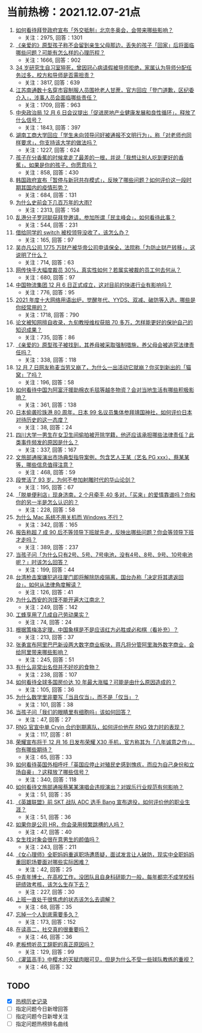 # 当前热榜：2021.12.07-21点
1. [如何看待拜登政府宣布「外交抵制」北京冬奥会，会带来哪些影响？](https://www.zhihu.com/question/504201504)
    * 关注：2975, 回答：1301
2. [《亲爱的》原型孩子称不会留到亲生父母那边，丢失的孩子「回家」后将面临哪些问题？可能有怎么样的心理历程？](https://www.zhihu.com/question/504103390)
    * 关注：1666, 回答：902
3. [34 岁研究生自习室猝死，曾因冠心病请假被导师拒绝，家属认为导师分配任务过多，校方和导师是否需担责？](https://www.zhihu.com/question/504048925)
    * 关注：3817, 回答：639
4. [江苏南通数十名穿市容制服人员围抢老人甘蔗，官方回应「登门道歉，区纪委介入」，涉事人员会面临哪些责任？](https://www.zhihu.com/question/504200704)
    * 关注：1709, 回答：963
5. [中央政治局 12 月 6 日会议提出「促进房地产业健康发展和良性循环」，释放了什么信号？](https://www.zhihu.com/question/504179996)
    * 关注：1843, 回答：397
6. [湖南工商大学回应「学生未向领导问好被通报不文明行为」，称「对老师也同样要求」，你支持该大学的做法吗？](https://www.zhihu.com/question/504012448)
    * 关注：1227, 回答：624
7. [孩子在分香蕉的时候拿走了最差的一根，并说「我想让别人吃到更好的香蕉」，如果是你的孩子，你愿意吗？](https://www.zhihu.com/question/504147621)
    * 关注：858, 回答：430
8. [韩国政府宣布「暂停与新冠共存模式」，反映了哪些问题？如何评价这一段时期其国内的疫情形势？](https://www.zhihu.com/question/504065999)
    * 关注：684, 回答：131
9. [为什么史前会下几百万年的大雨?](https://www.zhihu.com/question/375319488)
    * 关注：2313, 回答：158
10. [乱港分子罗冠聪获拜登邀请，参加所谓「民主峰会」，如何看待此事？](https://www.zhihu.com/question/504093265)
    * 关注：544, 回答：231
11. [借给同学的 switch 被校领导没收了，该怎么办？](https://www.zhihu.com/question/367162146)
    * 关注：165, 回答：97
12. [吴亦凡公司 1775 万财产被华帝公司申请保全，法院称「为防止财产转移」，这说明了什么？](https://www.zhihu.com/question/504106753)
    * 关注：714, 回答：63
13. [网传快手大幅度裁员 30%，真实性如何？若属实被裁的员工何去何从？](https://www.zhihu.com/question/504166618)
    * 关注：680, 回答：97
14. [中国物流集团 12 月 6 日正式成立，这对目前的快递行业有影响吗？](https://www.zhihu.com/question/504055257)
    * 关注：776, 回答：95
15. [2021 年度十大网络用语出炉，觉醒年代、YYDS、双减、破防等入选，哪些是你经常用的？](https://www.zhihu.com/question/504158097)
    * 关注：1718, 回答：790
16. [论文被知网擅自收录，九旬教授维权获赔 70 多万，怎样能更好的保护自己的知识成果？](https://www.zhihu.com/question/504245783)
    * 关注：735, 回答：86
17. [《亲爱的》原型孩子被找到，其养母被采取强制措施，养父母会被追究法律责任吗？](https://www.zhihu.com/question/504154834)
    * 关注：338, 回答：118
18. [12 月 7 日网友称麦当劳又崩了，为什么一出活动它就崩？你买到新出的「猫窝」了吗？](https://www.zhihu.com/question/504266751)
    * 关注：196, 回答：58
19. [如何看待中国为阿富汗援助棉衣毛毯等越冬物资？会对当地生活有哪些积极影响？](https://www.zhihu.com/question/500658675)
    * 关注：361, 回答：138
20. [日本偷袭珍珠港 80 周年，日本 99 名议员集体参拜靖国神社，如何评价日本对待历史的这一态度？](https://www.zhihu.com/question/504347013)
    * 关注：38, 回答：24
21. [四川大学一男生在女卫生间偷拍被开除学籍，他还应该承担哪些法律责任？此类事件频发的原因是什么？](https://www.zhihu.com/question/504270218)
    * 关注：337, 回答：167
22. [文旅部通报演出市场典型指导案例，包含艺人王某（艺名 PG xxx）、蔡某某等，哪些信息值得注意？](https://www.zhihu.com/question/504254247)
    * 关注：468, 回答：59
23. [段誉活了 93 岁，为何不参加射雕时代的华山论剑？](https://www.zhihu.com/question/501170943)
    * 关注：195, 回答：67
24. [「脱单便利店」现身济南，2 个月牵手 40 多对，「买来」的爱情靠谱吗？你和你的另一半是怎么认识的？](https://www.zhihu.com/question/504014433)
    * 关注：228, 回答：58
25. [为什么 Mac 系统不用关机而 Windows 不行？](https://www.zhihu.com/question/503428434)
    * 关注：342, 回答：165
26. [报告称超 7 成 90 后不等领导下班就先走，反映出哪些问题？你会等领导下班才走吗？](https://www.zhihu.com/question/504225263)
    * 关注：389, 回答：237
27. [当孩子问「为什么只有2号、5号、7号电池，没有4号、8号、9号、10号电池呢？」时该怎么回答？](https://www.zhihu.com/question/502782484)
    * 关注：199, 回答：44
28. [台湾枪击案嫌犯逃往厦门即将解除防疫隔离，国台办称「决定将其遣返回台」，如何从法律角度解读？](https://www.zhihu.com/question/504223064)
    * 关注：126, 回答：41
29. [为什么西安的泡馍不能开遍大江南北？](https://www.zhihu.com/question/286974324)
    * 关注：249, 回答：142
30. [工蜂享用了几成自己劳动果实？](https://www.zhihu.com/question/504136044)
    * 关注：74, 回答：24
31. [根据策梅洛定理，中国象棋是不是应该红方必胜或必和棋（看补充）？](https://www.zhihu.com/question/452293747)
    * 关注：213, 回答：37
32. [张勇宣布阿里巴巴新设两大数字商业板块，蒋凡将分管阿里海外数字商业，会给阿里带来哪些影响？](https://www.zhihu.com/question/503996324)
    * 关注：245, 回答：51
33. [有什么非常出名但并不好吃的食物？](https://www.zhihu.com/question/437439954)
    * 关注：238, 回答：107
34. [如何看待全球多国房价达 10 年最大涨幅？可能是由什么原因造成的？](https://www.zhihu.com/question/503989182)
    * 关注：105, 回答：36
35. [为什么数学里非要写「当且仅当」，而不是「仅当」？](https://www.zhihu.com/question/459697431)
    * 关注：101, 回答：38
36. [当孩子问「我们的眼睛里有细胞吗」该如何回答？](https://www.zhihu.com/question/498110348)
    * 关注：47, 回答：27
37. [RNG 官宣中单 Cryin 合约到期离队，如何评价他在 RNG 效力时的表现？](https://www.zhihu.com/question/504265394)
    * 关注：117, 回答：81
38. [荣耀宣布将于 12 月 16 日发布荣耀 X30 手机，官方称其为「八年诚意之作」，你有哪些期待？](https://www.zhihu.com/question/504007464)
    * 关注：65, 回答：33
39. [如何看待英国外相呼吁「英国应停止对殖民史感到愧疚，而应为自己身份和立场自豪」？这释放了哪些信号？](https://www.zhihu.com/question/504021068)
    * 关注：340, 回答：118
40. [如何看待文旅部通报蔡某某演唱会违规演出？对娱乐行业规范有何影响？](https://www.zhihu.com/question/504269242)
    * 关注：51, 回答：35
41. [《英雄联盟》前 SKT 战队 ADC 选手 Bang 宣布退役，如何评价他的职业生涯？](https://www.zhihu.com/question/504176002)
    * 关注：51, 回答：36
42. [如果你是公司 HR，你会录用频繁跳槽的人吗？](https://www.zhihu.com/question/502575817)
    * 关注：47, 回答：40
43. [女生找对象会很在意男生的颜值吗？](https://www.zhihu.com/question/502088691)
    * 关注：243, 回答：211
44. [《女心理师》全职妈妈重返职场遭质疑，面试发言让人破防，现实中全职妈妈重回职场要面对哪些实际困难？](https://www.zhihu.com/question/503526731)
    * 关注：42, 回答：25
45. [中青年博士，在高校工作，没团队且自身科研能力一般，每年都完不成学校科研绩效考核，该怎么生存下去？](https://www.zhihu.com/question/501963923)
    * 关注：227, 回答：30
46. [上班一直处于很焦虑的状态该怎么去调解？](https://www.zhihu.com/question/503641460)
    * 关注：68, 回答：35
47. [忘掉一个人到底需要多久？](https://www.zhihu.com/question/502605139)
    * 关注：173, 回答：152
48. [在读高二，社交真的很重要吗？](https://www.zhihu.com/question/504047261)
    * 关注：46, 回答：36
49. [老板想听员工辞职的真正原因吗？](https://www.zhihu.com/question/495204731)
    * 关注：129, 回答：99
50. [《灌篮高手》中樱木的天赋肉眼可见，但是为什么不受一些球队教练的重视？](https://www.zhihu.com/question/496805335)
    * 关注：46, 回答：32
## TODO
* [x] [热榜历史记录](hot_history/AllHot.md)
* [ ] 指定问题今日新增回答
* [ ] 指定问题今日新增关注
* [ ] 指定问题热榜排名曲线
